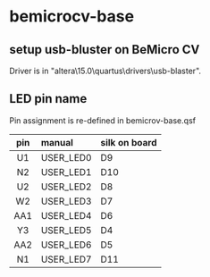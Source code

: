 # bemicrocv-base


## setup usb-bluster on BeMicro CV

Driver is in "altera\15.0\quartus\drivers\usb-blaster".


## LED pin name

Pin assignment is re-defined in bemicrov-base.qsf

| pin | manual    | silk on board |
|:---:|:----------|:--------------|
|U1   | USER_LED0 | D9            |
|N2   | USER_LED1 | D10           |
|U2   | USER_LED2 | D8            |
|W2   | USER_LED3 | D7            |
|AA1  | USER_LED4 | D6            |
|Y3   | USER_LED5 | D4            |
|AA2  | USER_LED6 | D5            |
|N1   | USER_LED7 | D11           |


